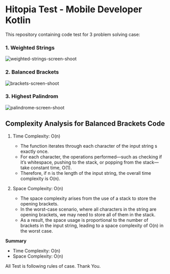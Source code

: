 # Hitopia Test - Mobile Developer Kotlin

This repository containing code test for 3 problem solving case:

### 1. Weighted Strings

![weighted-strings-screen-shoot](https://github.com/user-attachments/assets/ea3241bc-b564-4fc0-89c1-3bfa68bebe34)
   
### 2. Balanced Brackets

![brackets-screen-shoot](https://github.com/user-attachments/assets/24b3e02d-2c9a-492c-a93d-787abb76118d)
   
### 3. Highest Palindrom

![palindrome-screen-shoot](https://github.com/user-attachments/assets/1bc703c2-1093-43d6-9729-26cdc8e62402)

## Complexity Analysis for Balanced Brackets Code

1. Time Complexity: O(n)

   * The function iterates through each character of the input string s exactly once.
   * For each character, the operations performed—such as checking if it’s whitespace, pushing to the stack, or popping from the stack—take constant time, O(1).
   * Therefore, if n is the length of the input string, the overall time complexity is O(n).

2. Space Complexity: O(n)

   * The space complexity arises from the use of a stack to store the opening brackets.
   * In the worst-case scenario, where all characters in the string are opening brackets, we may need to store all of them in the stack.
   * As a result, the space usage is proportional to the number of brackets in the input string, leading to a space complexity of O(n) in the worst case.

**Summary**
* Time Complexity: O(n)
* Space Complexity: O(n)


All Test is following rules of case. Thank You.
